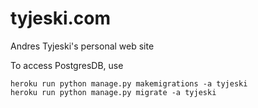 # tyjeski.com

Andres Tyjeski's personal web site

To access PostgresDB, use
```
heroku run python manage.py makemigrations -a tyjeski
heroku run python manage.py migrate -a tyjeski
```
